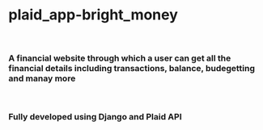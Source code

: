 <h1>plaid_app-bright_money</h1> 

<br>

<h3>A financial website through which a user can get all the financial details including transactions, balance, budegetting and manay more</h3>
<br>
<h3> Fully developed using Django and Plaid API </h3>

